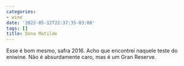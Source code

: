 ```yaml
---
categories:
- wine
date: '2022-05-12T22:37:35-03:00'
tags: []
title: Dona Matilde
---
```


Esse é bom mesmo, safra 2016. Acho que encontrei naquele teste do eniwine. Não é absurdamente caro, mas é um Gran Reserve.